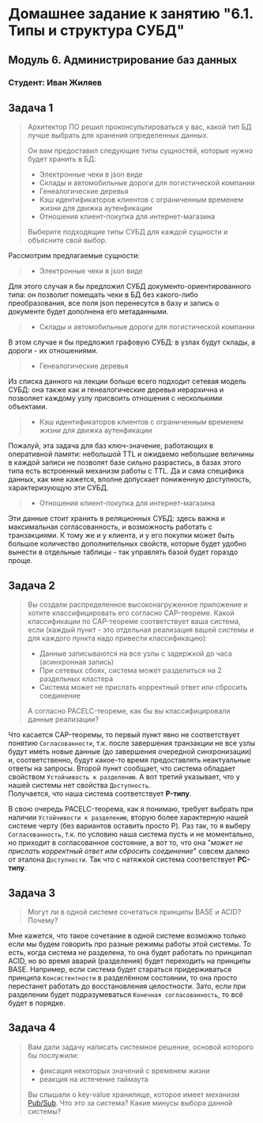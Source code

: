 # Домашнее задание к занятию "6.1. Типы и структура СУБД"

## Модуль 6. Администрирование баз данных

### Студент: Иван Жиляев

## Задача 1

>Архитектор ПО решил проконсультироваться у вас, какой тип БД 
>лучше выбрать для хранения определенных данных.
>
>Он вам предоставил следующие типы сущностей, которые нужно будет хранить в БД:
>
>- Электронные чеки в json виде
>- Склады и автомобильные дороги для логистической компании
>- Генеалогические деревья
>- Кэш идентификаторов клиентов с ограниченным временем жизни для движка аутенфикации
>- Отношения клиент-покупка для интернет-магазина
>
>Выберите подходящие типы СУБД для каждой сущности и объясните свой выбор.

Рассмотрим предлагаемые сущности:
>- Электронные чеки в json виде

Для этого случая я бы предложил СУБД документо-ориентированного типа: он позволит помещать чеки в БД без какого-либо преобразования, все поля json перенесутся в базу и запись о документе будет дополнена его метаданными.

>- Склады и автомобильные дороги для логистической компании

В этом случае я бы предложил графовую СУБД: в узлах будут склады, а дороги - их отношениями. 

>- Генеалогические деревья

Из списка данного на лекции больше всего подходит сетевая модель СУБД: она также как и генеалогические деревья иерархична и позволяет каждому узлу присвоить отношения с несколькими объектами.

>- Кэш идентификаторов клиентов с ограниченным временем жизни для движка аутенфикации

Пожалуй, эта задача для баз ключ-значение, работающих в оперативной памяти: небольшой TTL и ожидаемо небольшие величины в каждой записи не позволят базе сильно разрастись, в базах этого типа есть встроенный механизм работы с TTL. Да и сама специфика данных, как мне кажется, вполне допускает пониженную доступность, характеризующую эти СУБД.

>- Отношения клиент-покупка для интернет-магазина

Эти данные стоит хранить в реляционных СУБД: здесь важна и максимальная согласованность, и возможность работать с транзакциями. К тому же и у клиента, и у его покупки может быть большое количество дополнительных свойств, которые будет удобно вынести в отдельные таблицы - так управлять базой будет гораздо проще.

## Задача 2

>Вы создали распределенное высоконагруженное приложение и хотите классифицировать его согласно 
>CAP-теореме. Какой классификации по CAP-теореме соответствует ваша система, если
>(каждый пункт - это отдельная реализация вашей системы и для каждого пункта надо привести классификацию):
>
>- Данные записываются на все узлы с задержкой до часа (асинхронная запись)
>- При сетевых сбоях, система может разделиться на 2 раздельных кластера
>- Система может не прислать корректный ответ или сбросить соединение
>
>А согласно PACELC-теореме, как бы вы классифицировали данные реализации?

Что касается CAP-теоремы, то первый пункт явно не соответствует понятию `Согласованности`, т.к. после завершения транзакции не все узлы будут иметь новые данные (до завершения очередной синхронизации) и, соответственно, будут какое-то время предоставлять неактуальные ответы на запросы. Второй пункт сообщает, что система обладает свойством `Устойчивость к разделению`. А вот третий указывает, что у нашей системы нет свойства `Доступность`.  
Получается, что наша система соответствует __P-типу__.

В свою очередь PACELC-теорема, как я понимаю, требует выбрать при наличии `Устойчивости к разделению`, вторую более характерную нашей системе черту (без вариантов оставить просто P). Раз так, то я выберу `Согласованность`, т.к. по условию наша система пусть и не моментально, но приходит в согласованное состояние, а вот то, что она "_может не прислать корректный ответ или сбросить соединение_" совсем далеко от эталона `Доступности`.
Так что с натяжкой система соответствует __PC-типу__.

## Задача 3

>Могут ли в одной системе сочетаться принципы BASE и ACID? Почему?

Мне кажется, что такое сочетание в одной системе возможно только если мы будем говорить про разные режимы работы этой системы. То есть, когда система не разделена, то она будет работать по принципап ACID, но во время аварий (разделения) будет переходить на принципы BASE. Например, если система будет стараться придерживаться принципа `Консистентности` в разделённом состоянии, то она просто перестанет работать до восстановления целостности. Зато, если при разделении будет подразумеваться `Конечная согласованность`, то всё будет в порядке.

## Задача 4

>Вам дали задачу написать системное решение, основой которого бы послужили:
>
>- фиксация некоторых значений с временем жизни
>- реакция на истечение таймаута
>
>Вы слышали о key-value хранилище, которое имеет механизм [Pub/Sub](https://habr.com/ru/post/278237/). 
>Что это за система? Какие минусы выбора данной системы?


